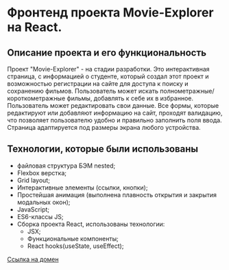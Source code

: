# Фронтенд проекта Movie-Explorer на React.

## Описание проекта и его функциональность

Проект "Movie-Explorer" - на стадии разработки.
Это интерактивная страница, с информацией о студенте, который создал этот проект и возможностью регистрации на сайте для доступа к поиску и сохранению фильмов.
Пользователь может искать полнометражные/короткометражные фильмы, добавлять к себе их в избранное.
Пользователь может редактировать свои данные.
Все формы, которые редактируют или добавляют информацию на сайт, проходят валидацию, что позволяет пользователю удобно и правильно заполнить поля ввода.
Страница адаптируется под размеры экрана любого устройства.

## Технологии, которые были использованы
* файловая структура БЭМ nested;
* Flexbox верстка;
* Grid layout;
* Интерактивные элементы (ссылки, кнопки);
* Простейшая анимация (выполнена плавность открытия и закрытия модальных окон);
* JavaScript;
* ES6-классы JS;
* Сборка проекта React, использованы технологии:
    * JSX;
    * Функциональные компоненты;
    * React hooks(useState, useEffect);

[Ссылка на домен](https://movie-explorer22.nomoredomains.work/)